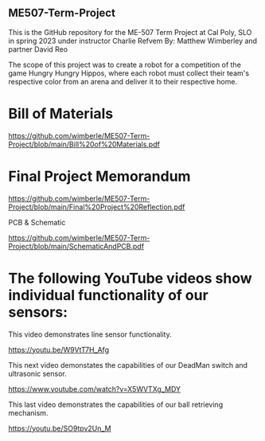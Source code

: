 ## ME507-Term-Project
This is the GitHub repository for the ME-507 Term Project at Cal Poly, SLO in spring 2023 under instructor Charlie Refvem
By: 
Matthew Wimberley and partner David Reo

The scope of this project was to create a robot for a competition of the game Hungry Hungry Hippos, where each robot must collect their team's respective color from an arena and deliver it to their respective home. 


# Bill of Materials

https://github.com/wimberle/ME507-Term-Project/blob/main/Bill%20of%20Materials.pdf

# Final Project Memorandum

https://github.com/wimberle/ME507-Term-Project/blob/main/Final%20Project%20Reflection.pdf

PCB & Schematic

https://github.com/wimberle/ME507-Term-Project/blob/main/SchematicAndPCB.pdf

# The following YouTube videos show individual functionality of our sensors:
This video demonstrates line sensor functionality. 

https://youtu.be/W9VtT7H_Afg

This next video demonstates the capabilities of our DeadMan switch and ultrasonic sensor.


https://www.youtube.com/watch?v=X5WVTXg_MDY

This last video demonstrates the capabilities of our ball retrieving mechanism.


https://youtu.be/SO9tpv2Un_M
